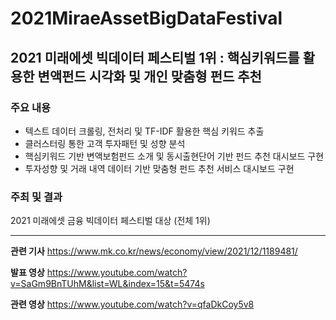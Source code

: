 # 2021MiraeAssetBigDataFestival
2021 미래에셋 빅데이터 페스티벌 1위 : 
핵심키워드를 활용한 변액펀드 시각화 및 개인 맞춤형 펀드 추천
------

### 주요 내용
- 텍스트 데이터 크롤링, 전처리 및 TF-IDF 활용한 핵심 키워드 추출
- 클러스터링 통한 고객 투자패턴 및 성향 분석
- 핵심키워드 기반 변액보험펀드 소개 및 동시출현단어 기반 펀드 추천 대시보드 구현
- 투자성향 및 거래 내역 데이터 기반 맞춤형 펀드 추천 서비스 대시보드 구현 

### 주최 및 결과
2021 미래에셋 금융 빅데이터 페스티벌 대상 (전체 1위)


--------
**관련 기사**
https://www.mk.co.kr/news/economy/view/2021/12/1189481/

**발표 영상**
https://www.youtube.com/watch?v=SaGm9BnTUhM&list=WL&index=15&t=5474s

**관련 영상**
https://www.youtube.com/watch?v=qfaDkCoy5v8
